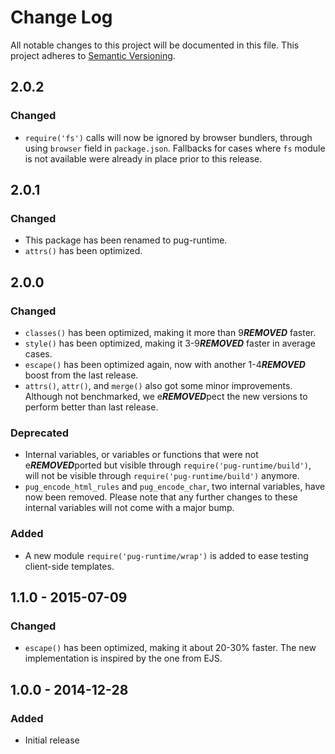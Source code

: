 # Change Log
All notable changes to this project will be documented in this file.
This project adheres to [Semantic Versioning](http://semver.org/).

## 2.0.2
### Changed
- `require('fs')` calls will now be ignored by browser bundlers, through using
  `browser` field in `package.json`. Fallbacks for cases where `fs` module is
  not available were already in place prior to this release.

## 2.0.1
### Changed
- This package has been renamed to pug-runtime.
- `attrs()` has been optimized.

## 2.0.0
### Changed
- `classes()` has been optimized, making it more than 9***REMOVED*** faster.
- `style()` has been optimized, making it 3-9***REMOVED*** faster in average cases.
- `escape()` has been optimized again, now with another 1-4***REMOVED*** boost from the
  last release.
- `attrs()`, `attr()`, and `merge()` also got some minor improvements.
  Although not benchmarked, we e***REMOVED***pect the new versions to perform better than
  last release.

### Deprecated
- Internal variables, or variables or functions that were not e***REMOVED***ported but
  visible through `require('pug-runtime/build')`, will not be visible through
  `require('pug-runtime/build')` anymore.
- `pug_encode_html_rules` and `pug_encode_char`, two internal variables, have
  now been removed. Please note that any further changes to these internal
  variables will not come with a major bump.

### Added
- A new module `require('pug-runtime/wrap')` is added to ease testing
  client-side templates.

## 1.1.0 - 2015-07-09
### Changed
- `escape()` has been optimized, making it about 20-30% faster. The new
  implementation is inspired by the one from EJS.

## 1.0.0 - 2014-12-28
### Added
- Initial release
